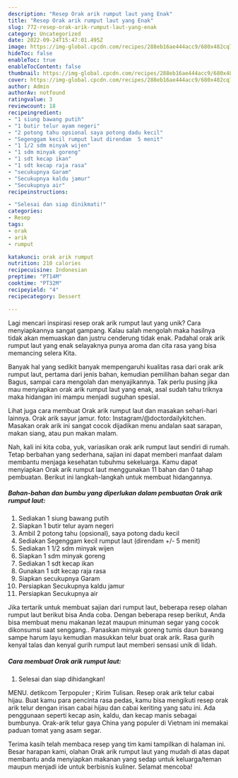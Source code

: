 ```yaml
---
description: "Resep Orak arik rumput laut yang Enak"
title: "Resep Orak arik rumput laut yang Enak"
slug: 772-resep-orak-arik-rumput-laut-yang-enak
category: Uncategorized
date: 2022-09-24T15:47:01.495Z
image: https://img-global.cpcdn.com/recipes/288eb16ae444acc9/680x482cq70/orak-arik-rumput-laut-foto-resep-utama.jpg
hideToc: false
enableToc: true
enableTocContent: false
thumbnail: https://img-global.cpcdn.com/recipes/288eb16ae444acc9/680x482cq70/orak-arik-rumput-laut-foto-resep-utama.jpg
cover: https://img-global.cpcdn.com/recipes/288eb16ae444acc9/680x482cq70/orak-arik-rumput-laut-foto-resep-utama.jpg
author: Admin
authorAv: notfound
ratingvalue: 3
reviewcount: 18
recipeingredient:
- "1 siung bawang putih"
- "1 butir telur ayam negeri"
- "2 potong tahu opsional saya potong dadu kecil"
- "Segenggam kecil rumput laut direndam  5 menit"
- "1 1/2 sdm minyak wijen"
- "1 sdm minyak goreng"
- "1 sdt kecap ikan"
- "1 sdt kecap raja rasa"
- "secukupnya Garam"
- "Secukupnya kaldu jamur"
- "Secukupnya air"
recipeinstructions:

- "Selesai dan siap dinikmati!"
categories:
- Resep
tags:
- orak
- arik
- rumput

katakunci: orak arik rumput 
nutrition: 210 calories
recipecuisine: Indonesian
preptime: "PT14M"
cooktime: "PT32M"
recipeyield: "4"
recipecategory: Dessert

---
```





Lagi mencari inspirasi resep orak arik rumput laut yang unik? Cara menyiapkannya sangat gampang. Kalau salah mengolah maka hasilnya tidak akan memuaskan dan justru cenderung tidak enak. Padahal orak arik rumput laut yang enak selayaknya punya aroma dan cita rasa yang bisa memancing selera Kita.





Banyak hal yang sedikit banyak mempengaruhi kualitas rasa dari orak arik rumput laut, pertama dari jenis bahan, kemudian pemilihan bahan segar dan Bagus, sampai cara mengolah dan menyajikannya. Tak perlu pusing jika mau menyiapkan orak arik rumput laut yang enak,      asal sudah tahu triknya maka hidangan ini mampu menjadi suguhan spesial.














Lihat juga cara membuat Orak arik rumput laut dan masakan sehari-hari lainnya. Orak arik sayur jamur. foto: Instagram/@doctordailykitchen. Masakan orak arik ini sangat cocok dijadikan menu andalan saat sarapan, makan siang, atau pun makan malam.






Nah, kali ini kita coba, yuk, variasikan orak arik rumput laut sendiri di rumah. Tetap berbahan yang sederhana, sajian ini dapat memberi manfaat dalam membantu menjaga kesehatan tubuhmu sekeluarga. Kamu dapat menyiapkan Orak arik rumput laut menggunakan 11 bahan dan 0 tahap pembuatan. Berikut ini langkah-langkah untuk membuat hidangannya.

<!--inarticleads1-->

##### Bahan-bahan dan bumbu yang diperlukan dalam pembuatan Orak arik rumput laut:

1. Sediakan 1 siung bawang putih
1. Siapkan 1 butir telur ayam negeri
1. Ambil 2 potong tahu (opsional), saya potong dadu kecil
1. Sediakan Segenggam kecil rumput laut (direndam +/- 5 menit)
1. Sediakan 1 1/2 sdm minyak wijen
1. Siapkan 1 sdm minyak goreng
1. Sediakan 1 sdt kecap ikan
1. Gunakan 1 sdt kecap raja rasa
1. Siapkan secukupnya Garam
1. Persiapkan Secukupnya kaldu jamur
1. Persiapkan Secukupnya air


Jika tertarik untuk membuat sajian dari rumput laut, beberapa resep olahan rumput laut berikut bisa Anda coba. Dengan beberapa resep berikut, Anda bisa membuat menu makanan lezat maupun minuman segar yang cocok dikonsumsi saat senggang.. Panaskan minyak goreng tumis daun bawang sampe harum layu kemudian masukkan telur buat orak arik. Rasa gurih kenyal talas dan kenyal gurih rumput laut memberi sensasi unik di lidah. 

<!--inarticleads2-->

##### Cara membuat Orak arik rumput laut:


1. Selesai dan siap dihidangkan!

MENU. detikcom Terpopuler ; Kirim Tulisan. Resep orak arik telur cabai hijau. Buat kamu para pencinta rasa pedas, kamu bisa mengikuti resep orak arik telur dengan irisan cabai hijau dan cabai keriting yang satu ini. Ada penggunaan seperti kecap asin, kaldu, dan kecap manis sebagai bumbunya. Orak-arik telur gaya China yang populer di Vietnam ini memakai paduan tomat yang asam segar. 

Terima kasih telah membaca resep yang tim kami tampilkan di halaman ini. Besar harapan kami, olahan Orak arik rumput laut yang mudah di atas dapat membantu anda menyiapkan makanan yang sedap untuk keluarga/teman maupun menjadi ide untuk berbisnis kuliner. Selamat mencoba!
